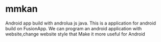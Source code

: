 # mmkan
Android app build with androlua js java.
This is a application for android build on FusionApp. We can program an android application with website,change website  style that Make it more useful for Android
